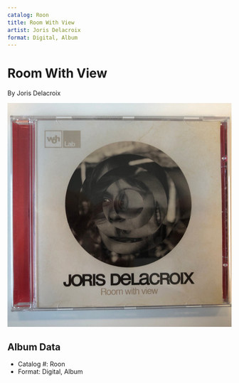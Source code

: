 ```yaml
---
catalog: Roon
title: Room With View
artist: Joris Delacroix
format: Digital, Album
---
```


# Room With View

By Joris Delacroix

![](../../assets/albumcovers/Joris_Delacroix-Room_With_View.png)

## Album Data

- Catalog #: Roon
- Format: Digital, Album

